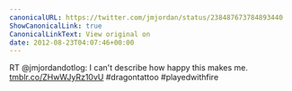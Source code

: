 ```yaml
---
canonicalURL: https://twitter.com/jmjordan/status/238487673784893440
ShowCanonicalLink: true
CanonicalLinkText: View original on
date: 2012-08-23T04:07:46+00:00
---
```

RT @jmjordandotlog: I can't describe how happy this makes me. [tmblr.co/ZHwWJyRz10vU](http://tmblr.co/ZHwWJyRz10vU) #dragontattoo #playedwithfire